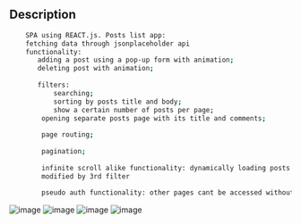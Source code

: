 
## Description
```sh
    SPA using REACT.js. Posts list app:
    fetching data through jsonplaceholder api
    functionality: 
       adding a post using a pop-up form with animation;
       deleting post with animation;
       
       filters:
           searching;
           sorting by posts title and body;
           show a certain number of posts per page;
        opening separate posts page with its title and comments;
        
        page routing;
        
        pagination;
        
        infinite scroll alike functionality: dynamically loading posts after certain amount showed, number of posts can be
        modified by 3rd filter
        
        pseudo auth functionality: other pages cant be accessed without logging in, works with reloaded page by saving its value in localStorage
```
![image](https://user-images.githubusercontent.com/74732300/182053845-68f81b51-3e0b-4891-ba3b-de76ef0ae6c2.png)
![image](https://user-images.githubusercontent.com/74732300/182054954-40f05f95-f3eb-4543-950d-cb0c822b7209.png)
![image](https://user-images.githubusercontent.com/74732300/182054986-253d7201-709f-4806-8b1b-5bcd781bb219.png)
![image](https://user-images.githubusercontent.com/74732300/182055073-88662b69-f424-44c0-984f-0fe7f41f4103.png)



